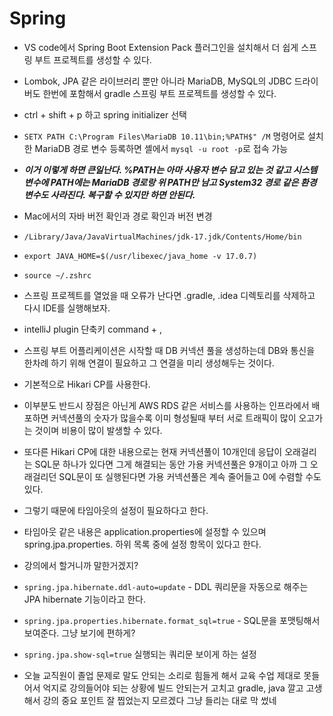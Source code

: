 # Spring

- VS code에서 Spring Boot Extension Pack 플러그인을 설치해서 더 쉽게 스프링 부트 프로젝트를 생성할 수 있다.

- Lombok, JPA 같은 라이브러리 뿐만 아니라 MariaDB, MySQL의 JDBC 드라이버도 한번에 포함해서 gradle 스프링 부트 프로젝트를 생성할 수 있다.

- ctrl + shift + p 하고 spring initializer 선택

- `SETX PATH C:\Program Files\MariaDB 10.11\bin;%PATH$" /M` 명령어로 설치한 MariaDB 경로 변수 등록하면 셸에서 `mysql -u root -p`로 접속 가능

- **_이거 이렇게 하면 큰일난다. %PATH는 아마 사용자 변수 담고 있는 것 같고 시스템 변수에 PATH에는 MariaDB 경로랑 위 PATH만 남고 System32 경로 같은 환경 변수도 사라진다. 복구할 수 있지만 하면 안된다._**

- Mac에서의 자바 버전 확인과 경로 확인과 버전 변경

- `/Library/Java/JavaVirtualMachines/jdk-17.jdk/Contents/Home/bin`

- `export JAVA_HOME=$(/usr/libexec/java_home -v 17.0.7)`

- `source ~/.zshrc`

- 스프링 프로젝트를 열었을 때 오류가 난다면 .gradle, .idea 디렉토리를 삭제하고 다시 IDE를 실행해보자.

- intelliJ plugin 단축키 command + ,

- 스프링 부트 어플리케이션은 시작할 때 DB 커넥션 풀을 생성하는데 DB와 통신을 한차례 하기 위해 연결이 필요하고 그 연결을 미리 생성해두는 것이다.

- 기본적으로 Hikari CP를 사용한다.

- 이부분도 반드시 장점은 아닌게 AWS RDS 같은 서비스를 사용하는 인프라에서 배포하면 커넥션풀의 숫자가 많을수록 이미 형성될때 부터 서로 트래픽이 많이 오고가는 것이며 비용이 많이 발생할 수 있다.

- 또다른 Hikari CP에 대한 내용으로는 현재 커넥션풀이 10개인데 응답이 오래걸리는 SQL문 하나가 있다면 그게 해결되는 동안 가용 커넥션풀은 9개이고 아까 그 오래걸리던 SQL문이 또 실행된다면 가용 커넥션풀은 계속 줄어들고 0에 수렴할 수도 있다.

- 그렇기 때문에 타임아웃의 설정이 필요하다고 한다.

- 타임아웃 같은 내용은 application.properties에 설정할 수 있으며 spring.jpa.properties. 하위 목록 중에 설정 항목이 있다고 한다.

- 강의에서 할거니까 말한거겠지?

- `spring.jpa.hibernate.ddl-auto=update` - DDL 쿼리문을 자동으로 해주는 JPA hibernate 기능이라고 한다.

- `spring.jpa.properties.hibernate.format_sql=true` - SQL문을 포맷팅해서 보여준다. 그냥 보기에 편하게?

- `spring.jpa.show-sql=true` 실행되는 쿼리문 보이게 하는 설정

- 오늘 교직원이 졸업 문제로 말도 안되는 소리로 힘들게 해서 교육 수업 제대로 못들어서 억지로 강의들어야 되는 상황에 빌드 안되는거 고치고 gradle, java 깔고 고생해서 강의 중요 포인트 잘 찝었는지 모르겠다 그냥 들리는 대로 막 썼네 